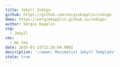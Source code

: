 ```yaml
---
title: Jekyll Indigo
github: https://github.com/sergiokopplin/indigo
demo: https://sergiokopplin.github.io/indigo/
author: Sérgio Kopplin
ssg:
  - Jekyll
cms:
  - No Cms
date: 2016-01-23T22:26:04.000Z
description: ':ramen: Minimalist Jekyll Template'
stale: true
---
```

